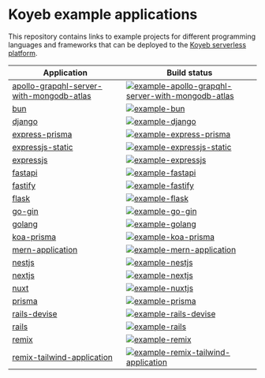 # Koyeb example applications

This repository contains links to example projects for different programming languages and frameworks that can be deployed to the [Koyeb serverless platform](https://www.koyeb.com/).

| Application | Build status |
|------------ | ------------ |
| [apollo-grapqhl-server-with-mongodb-atlas](https://github.com/koyeb/example-apollo-grapqhl-server-with-mongodb-atlas) | [![example-apollo-grapqhl-server-with-mongodb-atlas](https://github.com/koyeb/example-apollo-grapqhl-server-with-mongodb-atlas/actions/workflows/deploy.yaml/badge.svg)](https://github.com/koyeb/example-apollo-grapqhl-server-with-mongodb-atlas/actions)
| [bun](https://github.com/koyeb/example-bun) | [![example-bun](https://github.com/koyeb/example-bun/actions/workflows/deploy.yaml/badge.svg)](https://github.com/koyeb/example-bun/actions)
| [django](https://github.com/koyeb/example-django) | [![example-django](https://github.com/koyeb/example-django/actions/workflows/deploy.yaml/badge.svg)](https://github.com/koyeb/example-django/actions)
| [express-prisma](https://github.com/koyeb/example-express-prisma) | [![example-express-prisma](https://github.com/koyeb/example-express-prisma/actions/workflows/deploy.yaml/badge.svg)](https://github.com/koyeb/example-express-prisma/actions)
| [expressjs-static](https://github.com/koyeb/example-expressjs-static) | [![example-expressjs-static](https://github.com/koyeb/example-expressjs-static/actions/workflows/deploy.yaml/badge.svg)](https://github.com/koyeb/example-expressjs-static/actions)
| [expressjs](https://github.com/koyeb/example-expressjs) | [![example-expressjs](https://github.com/koyeb/example-expressjs/actions/workflows/deploy.yaml/badge.svg)](https://github.com/koyeb/example-expressjs/actions)
| [fastapi](https://github.com/koyeb/example-fastapi) | [![example-fastapi](https://github.com/koyeb/example-fastapi/actions/workflows/deploy.yaml/badge.svg)](https://github.com/koyeb/example-fastapi/actions)
| [fastify](https://github.com/koyeb/example-fastify) | [![example-fastify](https://github.com/koyeb/example-fastify/actions/workflows/deploy.yaml/badge.svg)](https://github.com/koyeb/example-fastify/actions)
| [flask](https://github.com/koyeb/example-flask) | [![example-flask](https://github.com/koyeb/example-flask/actions/workflows/deploy.yaml/badge.svg)](https://github.com/koyeb/example-flask/actions)
| [go-gin](https://github.com/koyeb/example-go-gin) | [![example-go-gin](https://github.com/koyeb/example-go-gin/actions/workflows/deploy.yaml/badge.svg)](https://github.com/koyeb/example-go-gin/actions)
| [golang](https://github.com/koyeb/example-golang) | [![example-golang](https://github.com/koyeb/example-golang/actions/workflows/deploy.yaml/badge.svg)](https://github.com/koyeb/example-golang/actions)
| [koa-prisma](https://github.com/koyeb/example-koa-prisma) | [![example-koa-prisma](https://github.com/koyeb/example-koa-prisma/actions/workflows/deploy.yaml/badge.svg)](https://github.com/koyeb/example-koa-prisma/actions)
| [mern-application](https://github.com/koyeb/example-mern-application) | [![example-mern-application](https://github.com/koyeb/example-mern-application/actions/workflows/deploy.yaml/badge.svg)](https://github.com/koyeb/example-mern-application/actions)
| [nestjs](https://github.com/koyeb/example-nestjs) | [![example-nestjs](https://github.com/koyeb/example-nestjs/actions/workflows/deploy.yaml/badge.svg)](https://github.com/koyeb/example-nestjs/actions)
| [nextjs](https://github.com/koyeb/example-nextjs) | [![example-nextjs](https://github.com/koyeb/example-nextjs/actions/workflows/deploy.yaml/badge.svg)](https://github.com/koyeb/example-nextjs/actions)
| [nuxt](https://github.com/koyeb/example-nuxt) | [![example-nuxtjs](https://github.com/koyeb/example-nuxt/actions/workflows/deploy.yaml/badge.svg)](https://github.com/koyeb/example-nuxt/actions)
| [prisma](https://github.com/koyeb/example-prisma) | [![example-prisma](https://github.com/koyeb/example-prisma/actions/workflows/deploy.yaml/badge.svg)](https://github.com/koyeb/example-prisma/actions)
| [rails-devise](https://github.com/koyeb/example-rails-devise) | [![example-rails-devise](https://github.com/koyeb/example-rails-devise/actions/workflows/deploy.yaml/badge.svg)](https://github.com/koyeb/example-rails-devise/actions)
| [rails](https://github.com/koyeb/example-rails) | [![example-rails](https://github.com/koyeb/example-rails/actions/workflows/deploy.yaml/badge.svg)](https://github.com/koyeb/example-rails/actions)
| [remix](https://github.com/koyeb/example-remix) | [![example-remix](https://github.com/koyeb/example-remix/actions/workflows/deploy.yaml/badge.svg)](https://github.com/koyeb/example-remix/actions)
| [remix-tailwind-application](https://github.com/koyeb/example-remix-tailwind-application) | [![example-remix-tailwind-application](https://github.com/koyeb/example-remix-tailwind-application/actions/workflows/deploy.yaml/badge.svg)](https://github.com/koyeb/example-remix-tailwind-application/actions)
